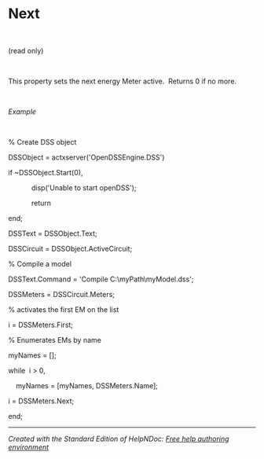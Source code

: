 # Next

&nbsp;

(read only)

&nbsp;

This property sets the next energy Meter active.&nbsp; Returns 0 if no more.

&nbsp;

*Example*

&nbsp;

% Create DSS object

DSSObject = actxserver('OpenDSSEngine.DSS')

if ~DSSObject.Start(0),

&nbsp; &nbsp; &nbsp; &nbsp; &nbsp; &nbsp; disp('Unable to start openDSS');

&nbsp; &nbsp; &nbsp; &nbsp; &nbsp; &nbsp; return

end;

DSSText = DSSObject.Text;

DSSCircuit = DSSObject.ActiveCircuit;

% Compile a model &nbsp; &nbsp;

DSSText.Command = 'Compile C:\\myPath\\myModel.dss';

DSSMeters = DSSCircuit.Meters;

% activates the first EM on the list

i = DSSMeters.First;

% Enumerates EMs by name

myNames = \[\];

while&nbsp; i \> 0,

&nbsp; &nbsp; myNames = \[myNames, DSSMeters.Name\];

i = DSSMeters.Next;

end;

***
_Created with the Standard Edition of HelpNDoc: [Free help authoring environment](<https://www.helpndoc.com/help-authoring-tool>)_
